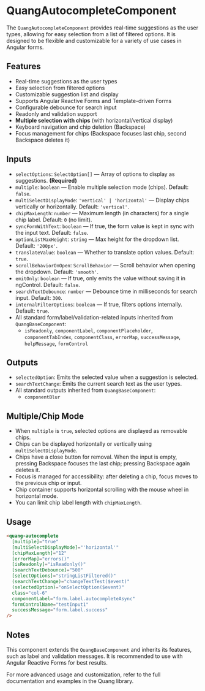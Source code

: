 # QuangAutocompleteComponent

The `QuangAutocompleteComponent` provides real-time suggestions as the user types, allowing for easy selection from a list of filtered options. It is designed to be flexible and customizable for a variety of use cases in Angular forms.

## Features

- Real-time suggestions as the user types
- Easy selection from filtered options
- Customizable suggestion list and display
- Supports Angular Reactive Forms and Template-driven Forms
- Configurable debounce for search input
- Readonly and validation support
- **Multiple selection with chips** (with horizontal/vertical display)
- Keyboard navigation and chip deletion (Backspace)
- Focus management for chips (Backspace focuses last chip, second Backspace deletes it)

## Inputs

- `selectOptions`: `SelectOption[]` — Array of options to display as suggestions. **(Required)**
- `multiple`: `boolean` — Enable multiple selection mode (chips). Default: `false`.
- `multiSelectDisplayMode`: `'vertical' | 'horizontal'` — Display chips vertically or horizontally. Default: `'vertical'`.
- `chipMaxLength`: `number` — Maximum length (in characters) for a single chip label. Default: `0` (no limit).
- `syncFormWithText`: `boolean` — If true, the form value is kept in sync with the input text. Default: `false`.
- `optionListMaxHeight`: `string` — Max height for the dropdown list. Default: `'200px'`.
- `translateValue`: `boolean` — Whether to translate option values. Default: `true`.
- `scrollBehaviorOnOpen`: `ScrollBehavior` — Scroll behavior when opening the dropdown. Default: `'smooth'`.
- `emitOnly`: `boolean` — If true, only emits the value without saving it in ngControl. Default: `false`.
- `searchTextDebounce`: `number` — Debounce time in milliseconds for search input. Default: `300`.
- `internalFilterOptions`: `boolean` — If true, filters options internally. Default: `true`.
- All standard form/label/validation-related inputs inherited from `QuangBaseComponent`:
  - `isReadonly`, `componentLabel`, `componentPlaceholder`, `componentTabIndex`, `componentClass`, `errorMap`, `successMessage`, `helpMessage`, `formControl`

## Outputs

- `selectedOption`: Emits the selected value when a suggestion is selected.
- `searchTextChange`: Emits the current search text as the user types.
- All standard outputs inherited from `QuangBaseComponent`:
  - `componentBlur`

## Multiple/Chip Mode

- When `multiple` is `true`, selected options are displayed as removable chips.
- Chips can be displayed horizontally or vertically using `multiSelectDisplayMode`.
- Chips have a close button for removal. When the input is empty, pressing Backspace focuses the last chip; pressing Backspace again deletes it.
- Focus is managed for accessibility: after deleting a chip, focus moves to the previous chip or input.
- Chip container supports horizontal scrolling with the mouse wheel in horizontal mode.
- You can limit chip label length with `chipMaxLength`.

## Usage

```html
<quang-autocomplete
  [multiple]="true"
  [multiSelectDisplayMode]="'horizontal'"
  [chipMaxLength]="12"
  [errorMap]="errors()"
  [isReadonly]="isReadonly()"
  [searchTextDebounce]="500"
  [selectOptions]="stringListFiltered()"
  (searchTextChange)="changeTextTest($event)"
  (selectedOption)="onSelectOption($event)"
  class="col-6"
  componentLabel="form.label.autocompleteAsync"
  formControlName="testInput1"
  successMessage="form.label.success"
/>
```

## Notes

This component extends the `QuangBaseComponent` and inherits its features, such as label and validation messages. It is recommended to use with Angular Reactive Forms for best results.

For more advanced usage and customization, refer to the full documentation and examples in the Quang library.
